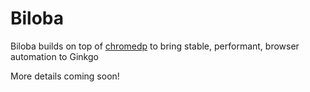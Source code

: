 # Biloba

Biloba builds on top of [chromedp](https://github.com/chromedp/chromedp/) to bring stable, performant, browser automation to Ginkgo

More details coming soon!

